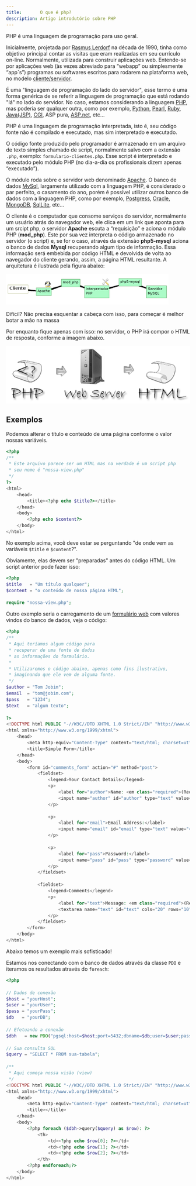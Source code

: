 ```yaml
---
title:       O que é php?
description: Artigo introdutório sobre PHP
---
```


PHP é uma linguagem de programação para uso geral.

Inicialmente, projetada por [Rasmus Lerdorf](http://pt.wikipedia.org/wiki/Rasmus_Lerdorf "link-externo") na década de 
1990, tinha como objetivo principal contar as visitas que eram realizadas em seu currículo on-line. Normalmente, utilizada
para construir aplicações web. Entende-se por aplicações web (às vezes abreviado para “webapp” ou simplesmente “app´s”)
programas ou softwares escritos para rodarem na plataforma web, no modelo 
[cliente/servidor](https://www.google.com.br/search?q=cliente/servidor&num=100&client=ubuntu&hs=i0C&channel=fs&tbm=isch&tbo=u&source=univ&sa=X&ei=UY0xVM6QOMr9yQSN1IC4Cw&ved=0CCkQsAQ&biw=1366&bih=570 "link-externo").

É uma "linguagem de programação do lado do servidor", esse termo é uma forma genérica de se referir a linguagem de 
programação que está rodando "lá" no lado do servidor. No caso, estamos considerando a linguagem 
[PHP](http://php.net/manual/pt_BR/index.php "link-externo"), mas poderia ser qualquer outra, como por exemplo, 
[Python](https://www.python.org/ "link-externo"), 
[Pearl](http://perl.org.br/ "link-externo"), 
[Ruby](http://rubyonrails.org/ "link-externo"), 
[Java(JSP)](http://www.oracle.com/br/technologies/java/overview/index.html "link-externo"), 
[CGI](http://en.wikipedia.org/wiki/Common_Gateway_Interface "link-externo"), 
ASP pura, 
[ASP.net](http://msdn.microsoft.com/en-us/library/ms524929%28v=vs.90%29.aspx "link-externo"), etc...

PHP é uma linguagem de programação interpretada, isto é, seu código fonte não é compilado e executado, mas sim 
interpretado e executado. 

O código fonte produzido pelo programador é armazenado em um arquivo de texto simples chamado 
de script, normalmente salvo com a extensão `.php`, exemplo: `formulario-clientes.php`. Esse script é interpretado e 
executado pelo módulo PHP (no dia-a-dia os profissionais dizem apenas “executado”). 

O módulo roda sobre o servidor web denominado [Apache](http://www.apache.org/ "link-externo"). O banco de dados 
[MySql](http://www.mysql.com/ "link-externo"),  largamente utilizado com a linguagem PHP, é considerado o par perfeito, 
o casamento do ano, porém é possível utilizar outros banco de dados com a linguagem PHP, como por exemplo, 
[Postgress](http://www.postgresql.org/ "link-externo"), 
[Oracle](http://www.oracle.com/br/products/database/overview/index. "link-externo"),
[MongoDB](http://www.mongodb.org/ "link-externo"),
[SqlLite](http://www.sqlite.org/ "link-externo"), etc...

O cliente é o computador que consome serviços do servidor, normalmente um
usuário atrás do navegador web, ele clica em um link que aponta para um srcipt php, o servidor __Apache__ escuta a 
“requisição” e aciona o módulo PHP (__mod_php__). Este por sua vez interpreta o código armazenado no servidor (o script)
e, se for o caso, através da extensão __php5-mysql__ aciona o banco de dados __Mysql__ recuperando algum tipo de informação.
Essa informação será embebida por código HTML e devolvida de volta ao navegador do cliente gerando, assim, a página HTML
resultante. A arquitetura é ilustrada pela figura abaixo:

![Imagem ilustrando o funcionamento do PHP](morimoto-apache1.png "Esquema da arquitetura na qual, comumente, é executado os script em PHP.")

Difícil? Não precisa esquentar a cabeça com isso, para começar é melhor botar a mão na massa

Por enquanto fique apenas com isso: no servidor, o PHP irá compor o HTML de resposta, conforme a imagem abaixo.

![Imagem ilustrando de uma forma mais simples o funcionamento do php](php-architect.gif)




Exemplos
---

Podemos alterar o título e conteúdo de uma página conforme o valor nossas variáveis.

```php
<?php
/**
 * Este arquivo parece ser um HTML mas na verdade é um script php
 * seu nome é "nossa-view.php"
 */
?>
<html>
    <head>
        <title><?php echo $title?></title>
    </head>
    <body>
        <?php echo $content?>
    </body>
</html>
```

No exemplo acima, você deve estar se perguntando "de onde vem as variáveis `$title` e `$content`?".

Obviamente, elas devem ser "preparadas" antes do código HTML. Um script anterior pode fazer isso: 

```php
<?php
$title   = "Um título qualquer";
$content = "o conteúdo de nossa página HTML";

require "nossa-view.php";
```

Outro exemplo seria o carregamento de um [formulário web](/html-css/formularios/) com valores vindos do banco de dados,
veja o código:


```php
<?php
/**
 * Aqui teríamos algum código para
 * recuperar de uma fonte de dados
 * as informações do formulário.
 *
 * Utilizaremos o código abaixo, apenas como fins ilustrativo,
 * imaginando que ele vem de alguma fonte.
 */
$author = "Tom Jobim";
$email  = "tom@jobim.com";
$pass   = "1234";
$text   = "algum texto";

?>
<!DOCTYPE html PUBLIC "-//W3C//DTD XHTML 1.0 Strict//EN" "http://www.w3.org/TR/xhtml1/DTD/xhtml1-strict.dtd">
<html xmlns="http://www.w3.org/1999/xhtml">
    <head>
        <meta http-equiv="Content-Type" content="text/html; charset=utf-8" />
        <title>Simple Form</title>
    </head>
    <body>
        <form id="comments_form" action="#" method="post">
            <fieldset>
                <legend>Your Contact Details</legend>
                <p>
                    <label for="author">Name: <em class="required">(Required)/em></label>
                    <input name="author" id="author" type="text" value="<?php echo $author; ?>" />
                </p>

                <p>
                    <label for="email">Email Address:</label>
                    <input name="email" id="email" type="text" value="<?php echo $email; ?>" />
                </p>

                <p>
                    <label for="pass">Password:</label>
                    <input name="pass" id="pass" type="password" value="<?php echo $pass; ?>" />
                </p>
            </fieldset>

            <fieldset>
                <legend>Comments</legend>
                <p>
                    <label for="text">Message: <em class="required">(Required)</em></label>
                    <textarea name="text" id="text" cols="20" rows="10"><?php echo $text; ?></textarea>
                </p>
            </fieldset>
        </form>
    </body>
</html>
```

Abaixo temos um exemplo mais sofisticado! 

Estamos nos conectando com o banco de dados através da classe `PDO` e iteramos os resultados através do `foreach`:

```php
<?php

// Dados de conexão
$host = "yourHost";
$user = "yourUser";
$pass = "yourPass";
$db   = "yourDB";

// Efetuando a conexão
$dbh   = new PDO("pgsql:host=$host;port=5432;dbname=$db;user=$user;password=$pass");

// Sua consulta SQL
$query = "SELECT * FROM sua-tabela";

/**
 * Aqui começa nossa visão (view)
 */
<!DOCTYPE html PUBLIC "-//W3C//DTD XHTML 1.0 Strict//EN" "http://www.w3.org/TR/xhtml1/DTD/xhtml1-strict.dtd">
<html xmlns="http://www.w3.org/1999/xhtml">
    <head>
        <meta http-equiv="Content-Type" content="text/html; charset=utf-8" />
        <title></title>
    </head>
    <body>
        <?php foreach ($dbh->query($query) as $row): ?>
            <th>
                <td><?php echo $row[0]; ?></td>
                <td><?php echo $row[1]; ?></td>
                <td><?php echo $row[2]; ?></td>
            </th>
        <?php endforeach;?>
    </body>
</html>
```
